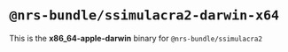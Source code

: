 # `@nrs-bundle/ssimulacra2-darwin-x64`

This is the **x86_64-apple-darwin** binary for `@nrs-bundle/ssimulacra2`
